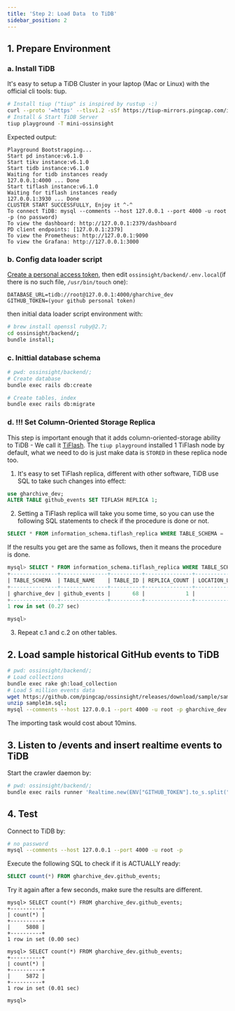 ```yaml
---
title: 'Step 2: Load Data  to TiDB'
sidebar_position: 2
---
```


## 1. Prepare Environment

### a. Install TiDB

It's easy to setup a TiDB Cluster in your laptop (Mac or Linux) with the official cli tools: tiup.

```bash
# Install tiup ("tiup" is inspired by rustup -:)
curl --proto '=https' --tlsv1.2 -sSf https://tiup-mirrors.pingcap.com/install.sh | sh
# Install & Start TiDB Server
tiup playground -T mini-ossinsight
```

Expected output:
```
Playground Bootstrapping...
Start pd instance:v6.1.0
Start tikv instance:v6.1.0
Start tidb instance:v6.1.0
Waiting for tidb instances ready
127.0.0.1:4000 ... Done
Start tiflash instance:v6.1.0
Waiting for tiflash instances ready
127.0.0.1:3930 ... Done
CLUSTER START SUCCESSFULLY, Enjoy it ^-^
To connect TiDB: mysql --comments --host 127.0.0.1 --port 4000 -u root -p (no password)
To view the dashboard: http://127.0.0.1:2379/dashboard
PD client endpoints: [127.0.0.1:2379]
To view the Prometheus: http://127.0.0.1:9090
To view the Grafana: http://127.0.0.1:3000
```

### b. Config data loader script

[Create a personal access token](/workshop/mini-ossinsight/step-by-step/find-data-source#creating-a-personal-access-token), then edit `ossinsight/backend/.env.local`(if there is no such file, `/usr/bin/touch` one):
```
DATABASE_URL=tidb://root@127.0.0.1:4000/gharchive_dev
GITHUB_TOKEN=(your github personal token)
```

then initial data loader script environment with:
```bash
# brew install openssl ruby@2.7;
cd ossinsight/backend/;
bundle install;
```

### c. Inittial database schema

```bash
# pwd: ossinsight/backend/;
# Create database
bundle exec rails db:create

# Create tables, index
bundle exec rails db:migrate
```

### d. !!! Set Column-Oriented Storage Replica

This step is important enough that it adds column-oriented-storage ability to TiDB - We call it [TiFlash](https://docs.pingcap.com/tidb/dev/tiflash-overview). The `tiup playground` installed 1 TiFlash node by default, what we need to do is just make data is `STORED` in these replica node too.

1. It's easy to set TiFlash replica, different with other software, TiDB use SQL to take such changes into effect:

```sql
use gharchive_dev;
ALTER TABLE github_events SET TIFLASH REPLICA 1;
```

2. Setting a TiFlash replica will take you some time, so you can use the following SQL statements to check if the procedure is done or not.

```sql
SELECT * FROM information_schema.tiflash_replica WHERE TABLE_SCHEMA = 'gharchive_dev' and TABLE_NAME = 'github_events';
```

If the results you get are the same as follows, then it means the procedure is done.

```sql
mysql> SELECT * FROM information_schema.tiflash_replica WHERE TABLE_SCHEMA = 'gharchive_dev' and TABLE_NAME = 'github_events';
+---------------+---------------+----------+---------------+-----------------+-----------+----------+
| TABLE_SCHEMA  | TABLE_NAME    | TABLE_ID | REPLICA_COUNT | LOCATION_LABELS | AVAILABLE | PROGRESS |
+---------------+---------------+----------+---------------+-----------------+-----------+----------+
| gharchive_dev | github_events |       68 |             1 |                 |         1 |        1 |
+---------------+---------------+----------+---------------+-----------------+-----------+----------+
1 row in set (0.27 sec)

mysql>
```

3. Repeat c.1 and c.2 on other tables.


## 2. Load sample historical GitHub events to TiDB

```bash
# pwd: ossinsight/backend/;
# Load collections
bundle exec rake gh:load_collection
# Load 5 million events data
wget https://github.com/pingcap/ossinsight/releases/download/sample/sample1m.sql.zip;
unzip sample1m.sql;
mysql --comments --host 127.0.0.1 --port 4000 -u root -p gharchive_dev < sample3m.sql
```

The importing task would cost about 10mins.


## 3. Listen to /events and insert realtime events to TiDB

Start the crawler daemon by:

```bash
# pwd: ossinsight/backend/;
bundle exec rails runner 'Realtime.new(ENV["GITHUB_TOKEN"].to_s.split(","), 100).run';
```

## 4. Test

Connect to TiDB by:
```bash
# no password
mysql --comments --host 127.0.0.1 --port 4000 -u root -p
```

Execute the following SQL to check if it is ACTUALLY ready:

```sql
SELECT count(*) FROM gharchive_dev.github_events;
```
Try it again after a few seconds, make sure the results are different.

```
mysql> SELECT count(*) FROM gharchive_dev.github_events;
+----------+
| count(*) |
+----------+
|     5808 |
+----------+
1 row in set (0.00 sec)

mysql> SELECT count(*) FROM gharchive_dev.github_events;
+----------+
| count(*) |
+----------+
|     5872 |
+----------+
1 row in set (0.01 sec)

mysql>
```
